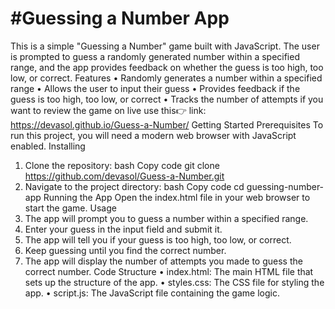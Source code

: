 # #Guessing a Number App
This is a simple "Guessing a Number" game built with JavaScript. The user is prompted to guess a randomly generated number within a specified range, and the app provides feedback on whether the guess is too high, too low, or correct.
Features
•	Randomly generates a number within a specified range
•	Allows the user to input their guess
•	Provides feedback if the guess is too high, too low, or correct
•	Tracks the number of attempts
if you want to review the game on live use this👉 link: https://devasol.github.io/Guess-a-Number/
Getting Started
Prerequisites
To run this project, you will need a modern web browser with JavaScript enabled.
Installing
1.	Clone the repository:
bash
Copy code
git clone https://github.com/devasol/Guess-a-Number.git
2.	Navigate to the project directory:
bash
Copy code
cd guessing-number-app 
Running the App
Open the index.html file in your web browser to start the game.
Usage
1.	The app will prompt you to guess a number within a specified range.
2.	Enter your guess in the input field and submit it.
3.	The app will tell you if your guess is too high, too low, or correct.
4.	Keep guessing until you find the correct number.
5.	The app will display the number of attempts you made to guess the correct number.
Code Structure
•	index.html: The main HTML file that sets up the structure of the app.
•	styles.css: The CSS file for styling the app.
•	script.js: The JavaScript file containing the game logic.
 

